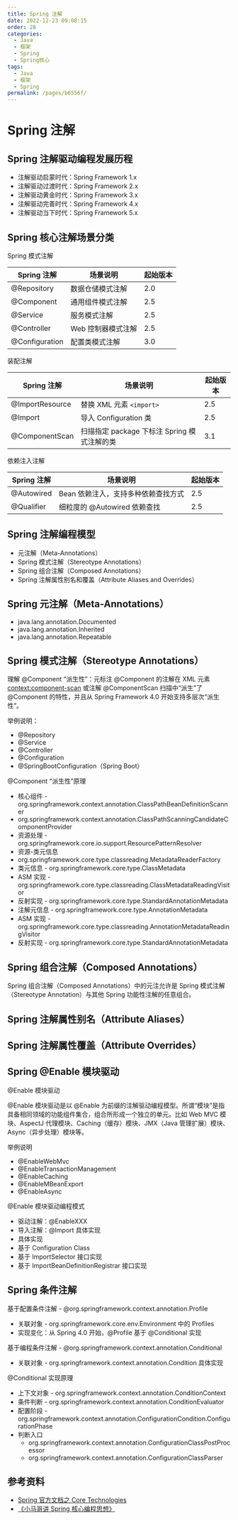 ```yaml
---
title: Spring 注解
date: 2022-12-23 09:08:15
order: 28
categories:
  - Java
  - 框架
  - Spring
  - Spring核心
tags:
  - Java
  - 框架
  - Spring
permalink: /pages/b6556f/
---
```


# Spring 注解

## Spring 注解驱动编程发展历程

- 注解驱动启蒙时代：Spring Framework 1.x
- 注解驱动过渡时代：Spring Framework 2.x
- 注解驱动黄金时代：Spring Framework 3.x
- 注解驱动完善时代：Spring Framework 4.x
- 注解驱动当下时代：Spring Framework 5.x

## Spring 核心注解场景分类

Spring 模式注解

| Spring 注解    | 场景说明           | 起始版本 |
| -------------- | ------------------ | -------- |
| @Repository    | 数据仓储模式注解   | 2.0      |
| @Component     | 通用组件模式注解   | 2.5      |
| @Service       | 服务模式注解       | 2.5      |
| @Controller    | Web 控制器模式注解 | 2.5      |
| @Configuration | 配置类模式注解     | 3.0      |

装配注解

| Spring 注解     | 场景说明                                    | 起始版本 |
| --------------- | ------------------------------------------- | -------- |
| @ImportResource | 替换 XML 元素 `<import>`                    | 2.5      |
| @Import         | 导入 Configuration 类                       | 2.5      |
| @ComponentScan  | 扫描指定 package 下标注 Spring 模式注解的类 | 3.1      |

依赖注入注解

| Spring 注解 | 场景说明                            | 起始版本 |
| ----------- | ----------------------------------- | -------- |
| @Autowired  | Bean 依赖注入，支持多种依赖查找方式 | 2.5      |
| @Qualifier  | 细粒度的 @Autowired 依赖查找        | 2.5      |

## Spring 注解编程模型

- 元注解（Meta-Annotations）
- Spring 模式注解（Stereotype Annotations）
- Spring 组合注解（Composed Annotations）
- Spring 注解属性别名和覆盖（Attribute Aliases and Overrides）

## Spring 元注解（Meta-Annotations）

- java.lang.annotation.Documented
- java.lang.annotation.Inherited
- java.lang.annotation.Repeatable

## Spring 模式注解（Stereotype Annotations）

理解 @Component “派⽣性”：元标注 @Component 的注解在 XML 元素 <context:component-scan> 或注解 @ComponentScan 扫描中“派生”了 @Component 的特性，并且从 Spring Framework 4.0 开始支持多层次“派⽣性”。

举例说明：

- @Repository
- @Service
- @Controller
- @Configuration
- @SpringBootConfiguration（Spring Boot）

@Component “派⽣性”原理

- 核心组件 - org.springframework.context.annotation.ClassPathBeanDefinitionScanner
- org.springframework.context.annotation.ClassPathScanningCandidateComponentProvider
- 资源处理 - org.springframework.core.io.support.ResourcePatternResolver
- 资源-类元信息
- org.springframework.core.type.classreading.MetadataReaderFactory
- 类元信息 - org.springframework.core.type.ClassMetadata
- ASM 实现 - org.springframework.core.type.classreading.ClassMetadataReadingVisitor
- 反射实现 - org.springframework.core.type.StandardAnnotationMetadata
- 注解元信息 - org.springframework.core.type.AnnotationMetadata
- ASM 实现 - org.springframework.core.type.classreading.AnnotationMetadataReadingVisitor
- 反射实现 - org.springframework.core.type.StandardAnnotationMetadata

## Spring 组合注解（Composed Annotations）

Spring 组合注解（Composed Annotations）中的元注允许是 Spring 模式注解（Stereotype Annotation）与其他 Spring 功能性注解的任意组合。

## Spring 注解属性别名（Attribute Aliases）

## Spring 注解属性覆盖（Attribute Overrides）

## Spring @Enable 模块驱动

@Enable 模块驱动

@Enable 模块驱动是以 @Enable 为前缀的注解驱动编程模型。所谓“模块”是指具备相同领域的功能组件集合，组合所形成⼀个独⽴的单元。⽐如 Web MVC 模块、AspectJ 代理模块、Caching（缓存）模块、JMX（Java 管理扩展）模块、Async（异步处理）模块等。

举例说明

- @EnableWebMvc
- @EnableTransactionManagement
- @EnableCaching
- @EnableMBeanExport
- @EnableAsync

@Enable 模块驱动编程模式

- 驱动注解：@EnableXXX
- 导入注解：@Import 具体实现
- 具体实现
- 基于 Configuration Class
- 基于 ImportSelector 接口实现
- 基于 ImportBeanDefinitionRegistrar 接口实现

## Spring 条件注解

基于配置条件注解 - @org.springframework.context.annotation.Profile

- 关联对象 - org.springframework.core.env.Environment 中的 Profiles
- 实现变化：从 Spring 4.0 开始，@Profile 基于 @Conditional 实现

基于编程条件注解 - @org.springframework.context.annotation.Conditional

- 关联对象 - org.springframework.context.annotation.Condition 具体实现

@Conditional 实现原理

- 上下文对象 - org.springframework.context.annotation.ConditionContext
- 条件判断 - org.springframework.context.annotation.ConditionEvaluator
- 配置阶段 - org.springframework.context.annotation.ConfigurationCondition.ConfigurationPhase
- 判断入口
  - org.springframework.context.annotation.ConfigurationClassPostProcessor
  - org.springframework.context.annotation.ConfigurationClassParser

## 参考资料

- [Spring 官方文档之 Core Technologies](https://docs.spring.io/spring-framework/docs/current/spring-framework-reference/core.html#beans)
- [《小马哥讲 Spring 核心编程思想》](https://time.geekbang.org/course/intro/265)